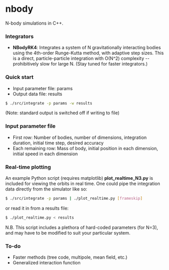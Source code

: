 # nbody #

N-body simulations in C++.

### Integrators ###

* __NBodyRK4__: Integrates a system of N gravitationally interacting bodies
                using the 4th-order Runge-Kutta method, with adaptive step
                sizes.
                This is a direct, particle-particle integration with O(N^2)
                complexity -- prohibitively slow for large N.
                (Stay tuned for faster integrators.)

### Quick start ###

* Input parameter file: params
* Output data file: results
```bash
$ ./src/integrate -p params -w results
```
(Note: standard output is switched off if writing to file)

### Input parameter file ###

* First row: Number of bodies, number of dimensions, integration duration,
             initial time step, desired accuracy
* Each remaining row: Mass of body, initial position in each dimension,
                      initial speed in each dimension

### Real-time plotting ###

An example Python script (requires matplotlib) __plot_realtime_N3.py__ is included for viewing the orbits in real time. One could pipe the integration data directly from the simulator like so:
```bash
$ ./src/integrate -p params | ./plot_realtime.py [frameskip]
```
or read it in from a results file:
```bash
$ ./plot_realtime.py < results
```
N.B. This script includes a plethora of hard-coded parameters (for N=3), and may have to be modified to suit your particular system.

### To-do ###

* Faster methods (tree code, multipole, mean field, etc.)
* Generalized interaction function
